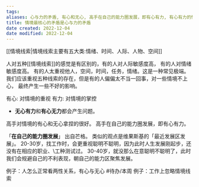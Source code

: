 ```yaml
---
tags: 
aliases: 心与力的矛盾, 有心和无心, 高手在自己的能力圈发展，即有心有力, 有心有力的情境
title: 情境最核心的矛盾是心与力的矛盾
date created: 2022-12-04
date modified: 2022-12-04
---
```

[[情境线索|情境线索主要有五大类:情绪、时间、人际、人物、空间]]

人对五种[[情境线索]]的感觉是有区别的，有的人对人际敏感度高， 有的人对情绪敏感度高。
有的人太重视他人，空间，时间，任务，情绪。这是一种常见极端。  
我们应该重视五种线索的存在，但是有的人偏偏太不当一回事，对一些情境不上心， 最终产生一些不好的影响。

有心: 对情境的重视
有力: 对情境的掌控

- **无心有力**和**有心无力**都会产生问题。 

高手对情境的有心和无心拿捏的很好。 
高手在自己的能力圈发展，即有心有力。 

「**在自己的能力圈发展**」 出自芒格。 类似的观点是维果斯基的「最近发展区发展」。 
20-30岁，找工作时，会更重视聪明不聪明，因为此时人生发展刚起步，还没有在相应的职业、\工种测试过。
30-40岁，就没那么在意聪明不聪明了，此时我们会规避自己的不利表现，朝自己的能力区聚焦发展。



例子：人怎么正常看两性关系，有心与无心 #待办/本周 
例子：工作上忽略情境线索
